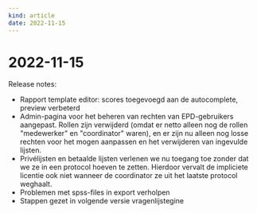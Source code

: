 ```yaml
---
kind: article
date: 2022-11-15
---
```


# 2022-11-15

Release notes:

* Rapport template editor: scores toegevoegd aan de autocomplete, preview verbeterd
* Admin-pagina voor het beheren van rechten van EPD-gebruikers aangepast. Rollen zijn verwijderd (omdat er netto alleen nog de rollen "medewerker" en "coordinator" waren), en er zijn nu alleen nog losse rechten voor het mogen aanpassen en het verwijderen van ingevulde lijsten.
* Privélijsten en betaalde lijsten verlenen we nu toegang toe zonder dat we ze in een protocol hoeven te zetten. Hierdoor vervalt de impliciete licentie ook niet wanneer de coordinator ze uit het laatste protocol weghaalt.
* Problemen met spss-files in export verholpen
* Stappen gezet in volgende versie vragenlijstegine
